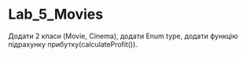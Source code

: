 # Lab_5_Movies

Додати 2 класи (Movie, Cinema), додати Enum type, додати функцію підрахунку прибутку(calculateProfit()).